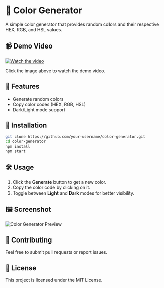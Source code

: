 # 🎨 Color Generator

A simple color generator that provides random colors and their respective HEX, RGB, and HSL values.

## 📹 Demo Video

[![Watch the video](https://img.youtube.com/vi/YOUR_VIDEO_ID/maxresdefault.jpg)](https://www.youtube.com/watch?v=YOUR_VIDEO_ID)

Click the image above to watch the demo video.

## 🚀 Features
- Generate random colors
- Copy color codes (HEX, RGB, HSL)
- Dark/Light mode support

## 📂 Installation

```sh
git clone https://github.com/your-username/color-generator.git
cd color-generator
npm install
npm start
```

## 🛠️ Usage
1. Click the **Generate** button to get a new color.
2. Copy the color code by clicking on it.
3. Toggle between **Light** and **Dark** modes for better visibility.

## 🖼️ Screenshot

![Color Generator Preview](screenshot.png)

## 🤝 Contributing
Feel free to submit pull requests or report issues.

## 📜 License
This project is licensed under the MIT License.
